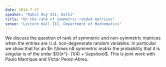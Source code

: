 ```yaml
---
date: 2014-7-17
speaker: "Rahul Roy ISI, Delhi"
title: "On the rank of symmetric random matrices"
venue: "Lecture Hall III, Department of Mathematics"
---
```

We discuss the question of rank of symmetric and non-symmetric
matrices when the entries are i.i.d. non-degenerate random variables. In
particular we show that for an $n \\times n$ symmetric matrix the
probability that it is singular is of the order $O(n^{- (1/4) + \\epsilon}$.
This is joint work with Paulo Manrique and Victor Perez-Abreu.
